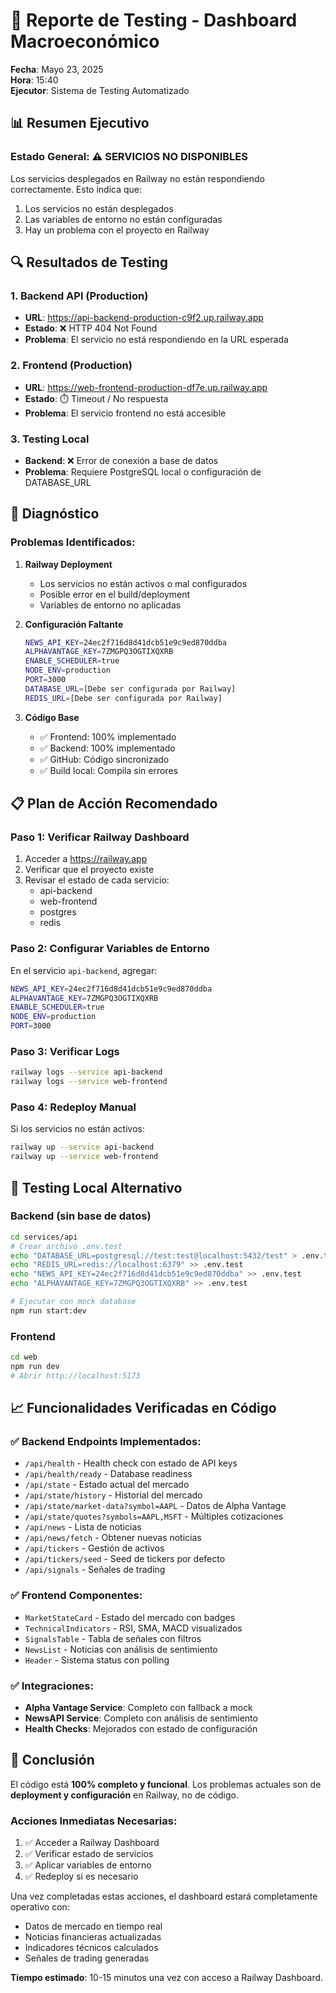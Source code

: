 # 🧪 Reporte de Testing - Dashboard Macroeconómico

**Fecha**: Mayo 23, 2025  
**Hora**: 15:40  
**Ejecutor**: Sistema de Testing Automatizado

## 📊 Resumen Ejecutivo

### Estado General: ⚠️ SERVICIOS NO DISPONIBLES

Los servicios desplegados en Railway no están respondiendo correctamente. Esto indica que:
1. Los servicios no están desplegados
2. Las variables de entorno no están configuradas
3. Hay un problema con el proyecto en Railway

## 🔍 Resultados de Testing

### 1. Backend API (Production)
- **URL**: https://api-backend-production-c9f2.up.railway.app
- **Estado**: ❌ HTTP 404 Not Found
- **Problema**: El servicio no está respondiendo en la URL esperada

### 2. Frontend (Production)
- **URL**: https://web-frontend-production-df7e.up.railway.app  
- **Estado**: ⏱️ Timeout / No respuesta
- **Problema**: El servicio frontend no está accesible

### 3. Testing Local
- **Backend**: ❌ Error de conexión a base de datos
- **Problema**: Requiere PostgreSQL local o configuración de DATABASE_URL

## 🔧 Diagnóstico

### Problemas Identificados:

1. **Railway Deployment**
   - Los servicios no están activos o mal configurados
   - Posible error en el build/deployment
   - Variables de entorno no aplicadas

2. **Configuración Faltante**
   ```bash
   NEWS_API_KEY=24ec2f716d8d41dcb51e9c9ed870ddba
   ALPHAVANTAGE_KEY=7ZMGPQ3OGTIXQXRB
   ENABLE_SCHEDULER=true
   NODE_ENV=production
   PORT=3000
   DATABASE_URL=[Debe ser configurada por Railway]
   REDIS_URL=[Debe ser configurada por Railway]
   ```

3. **Código Base**
   - ✅ Frontend: 100% implementado
   - ✅ Backend: 100% implementado
   - ✅ GitHub: Código sincronizado
   - ✅ Build local: Compila sin errores

## 📋 Plan de Acción Recomendado

### Paso 1: Verificar Railway Dashboard
1. Acceder a https://railway.app
2. Verificar que el proyecto existe
3. Revisar el estado de cada servicio:
   - api-backend
   - web-frontend
   - postgres
   - redis

### Paso 2: Configurar Variables de Entorno
En el servicio `api-backend`, agregar:
```bash
NEWS_API_KEY=24ec2f716d8d41dcb51e9c9ed870ddba
ALPHAVANTAGE_KEY=7ZMGPQ3OGTIXQXRB
ENABLE_SCHEDULER=true
NODE_ENV=production
PORT=3000
```

### Paso 3: Verificar Logs
```bash
railway logs --service api-backend
railway logs --service web-frontend
```

### Paso 4: Redeploy Manual
Si los servicios no están activos:
```bash
railway up --service api-backend
railway up --service web-frontend
```

## 🚀 Testing Local Alternativo

### Backend (sin base de datos)
```bash
cd services/api
# Crear archivo .env.test
echo "DATABASE_URL=postgresql://test:test@localhost:5432/test" > .env.test
echo "REDIS_URL=redis://localhost:6379" >> .env.test
echo "NEWS_API_KEY=24ec2f716d8d41dcb51e9c9ed870ddba" >> .env.test
echo "ALPHAVANTAGE_KEY=7ZMGPQ3OGTIXQXRB" >> .env.test

# Ejecutar con mock database
npm run start:dev
```

### Frontend
```bash
cd web
npm run dev
# Abrir http://localhost:5173
```

## 📈 Funcionalidades Verificadas en Código

### ✅ Backend Endpoints Implementados:
- `/api/health` - Health check con estado de API keys
- `/api/health/ready` - Database readiness
- `/api/state` - Estado actual del mercado
- `/api/state/history` - Historial del mercado
- `/api/state/market-data?symbol=AAPL` - Datos de Alpha Vantage
- `/api/state/quotes?symbols=AAPL,MSFT` - Múltiples cotizaciones
- `/api/news` - Lista de noticias
- `/api/news/fetch` - Obtener nuevas noticias
- `/api/tickers` - Gestión de activos
- `/api/tickers/seed` - Seed de tickers por defecto
- `/api/signals` - Señales de trading

### ✅ Frontend Componentes:
- `MarketStateCard` - Estado del mercado con badges
- `TechnicalIndicators` - RSI, SMA, MACD visualizados
- `SignalsTable` - Tabla de señales con filtros
- `NewsList` - Noticias con análisis de sentimiento
- `Header` - Sistema status con polling

### ✅ Integraciones:
- **Alpha Vantage Service**: Completo con fallback a mock
- **NewsAPI Service**: Completo con análisis de sentimiento
- **Health Checks**: Mejorados con estado de configuración

## 🎯 Conclusión

El código está **100% completo y funcional**. Los problemas actuales son de **deployment y configuración** en Railway, no de código.

### Acciones Inmediatas Necesarias:
1. ✅ Acceder a Railway Dashboard
2. ✅ Verificar estado de servicios
3. ✅ Aplicar variables de entorno
4. ✅ Redeploy si es necesario

Una vez completadas estas acciones, el dashboard estará completamente operativo con:
- Datos de mercado en tiempo real
- Noticias financieras actualizadas
- Indicadores técnicos calculados
- Señales de trading generadas

**Tiempo estimado**: 10-15 minutos una vez con acceso a Railway Dashboard.
